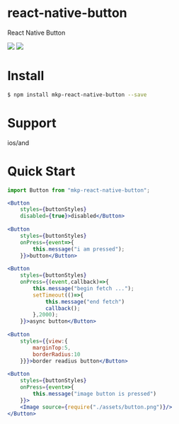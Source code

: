 # react-native-button

<!-- badge -->
<!-- endbadge -->

React Native Button

<img src="https://raw.githubusercontent.com/MonkeyKingPlus/react-native-button/master/test/assets/react-native-tab-view-demo-ios.gif"/>
<img src="https://raw.githubusercontent.com/MonkeyKingPlus/react-native-button/master/test/assets/react-native-tab-view-demo-android.gif"/>

# Install
```bash
$ npm install mkp-react-native-button --save
```
# Support
ios/and

# Quick Start
```jsx
import Button from "mkp-react-native-button";

<Button
    styles={buttonStyles}
    disabled={true}>disabled</Button>
    
<Button 
    styles={buttonStyles} 
    onPress={event=>{
        this.message("i am pressed");
    }}>button</Button>
    
<Button 
    styles={buttonStyles} 
    onPress={(event,callback)=>{
        this.message("begin fetch ...");
        setTimeout(()=>{
            this.message("end fetch")
            callback();
        },2000);
    }}>async button</Button>
    
<Button 
    styles={{view:{
        marginTop:5,
        borderRadius:10
    }}}>border readius button</Button>
    
<Button 
    styles={buttonStyles}
    onPress={event=>{
        this.message("image button is pressed")
    }}>
    <Image source={require("./assets/button.png")}/>
</Button>
```